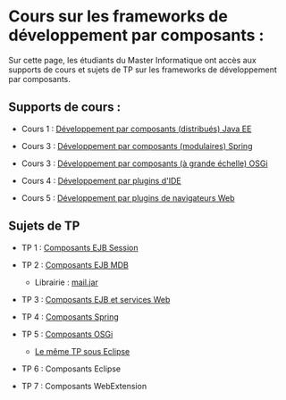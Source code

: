 # Cours sur les frameworks de développement par composants :
Sur cette page, les étudiants du Master Informatique ont accès aux supports de cours et sujets de TP sur les frameworks de développement par composants.
## Supports de cours :
   * Cours 1 : [Développement par composants (distribués) Java EE](./cours/cours1.pdf)
   
   * Cours 3 : [Développement par composants (modulaires) Spring](./cours/cours2.pdf)
   
   * Cours 3 : [Développement par composants (à grande échelle) OSGi](./cours/cours3.pdf)
   
   * Cours 4 : [Développement par plugins d'IDE](./cours/cours4.pdf)
   
   * Cours 5 : [Développement par plugins de navigateurs Web](./cours/cours5.pdf)

## Sujets de TP
  * TP 1 : [Composants EJB Session](./tp/01_ejb/tp_ejb1.pdf)
  
  * TP 2 : [Composants EJB MDB](./tp/01_ejb/tp_ejb2.pdf)<br/>
    - Librairie : [mail.jar](./tp/01_ejb/lib/mail.jar)
    
  * TP 3 : [Composants EJB et services Web](./tp/01_ejb/tp_ejb3.pdf)
  
  * TP 4 : [Composants Spring](./tp/02_spring/tp_spring.pdf)
  
  * TP 5 : [Composants OSGi](./tp/03_osgi/tp_osgi.pdf)<br/>
    - [Le même TP sous Eclipse](./tp/03_osgi/tpOsgiSousEclipse.pdf)
    
  * TP 6 : Composants Eclipse
  
  * TP 7 : Composants WebExtension
